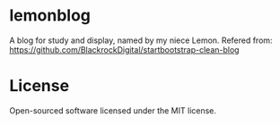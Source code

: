 # lemonblog
A blog for study and display, named by my niece Lemon.
Refered from: https://github.com/BlackrockDigital/startbootstrap-clean-blog
#  License
Open-sourced software licensed under the MIT license.